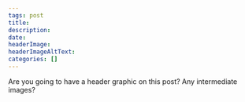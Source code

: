 ```yaml
---
tags: post
title: 
description: 
date: 
headerImage: 
headerImageAltText: 
categories: []
---
```


Are you going to have a header graphic on this post?
Any intermediate images?
